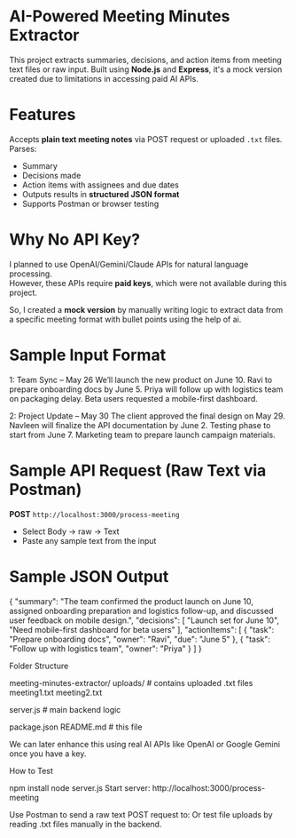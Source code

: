 # AI-Powered Meeting Minutes Extractor

This project extracts summaries, decisions, and action items from meeting text files or raw input. Built using **Node.js** and **Express**, it's a mock version created due to limitations in accessing paid AI APIs.



# Features

Accepts **plain text meeting notes** via POST request or uploaded `.txt` files.
Parses:
  - Summary
  - Decisions made
  - Action items with assignees and due dates
- Outputs results in **structured JSON format**
- Supports Postman or browser testing



# Why No API Key?

I planned to use OpenAI/Gemini/Claude APIs for natural language processing.  
However, these APIs require **paid keys**, which were not available during this project.

So, I created a **mock version** by manually writing logic to extract data from a specific meeting format with bullet points using the help of ai.



# Sample Input Format
1: 
Team Sync – May 26
We’ll launch the new product on June 10.
Ravi to prepare onboarding docs by June 5.
Priya will follow up with logistics team on packaging delay.
Beta users requested a mobile-first dashboard.

2:
Project Update – May 30
The client approved the final design on May 29.
Navleen will finalize the API documentation by June 2.
Testing phase to start from June 7.
Marketing team to prepare launch campaign materials.



# Sample API Request (Raw Text via Postman)

**POST** `http://localhost:3000/process-meeting`

- Select Body → raw → Text
- Paste any sample text from the input



# Sample JSON Output


{
  "summary": "The team confirmed the product launch on June 10, assigned onboarding preparation and logistics follow-up, and discussed user feedback on mobile design.",
  "decisions": [
    "Launch set for June 10",
    "Need mobile-first dashboard for beta users"
  ],
  "actionItems": [
    {
      "task": "Prepare onboarding docs",
      "owner": "Ravi",
      "due": "June 5"
    },
    {
      "task": "Follow up with logistics team",
      "owner": "Priya"
    }
  ]
}


Folder Structure

meeting-minutes-extractor/
uploads/              # contains uploaded .txt files
meeting1.txt
meeting2.txt

server.js             # main backend logic

package.json
README.md             # this file



We can later enhance this using real AI APIs like OpenAI or Google Gemini once you have a key.



How to Test

npm install
node server.js
Start server: http://localhost:3000/process-meeting

Use Postman to send a raw text POST request to:
Or test file uploads by reading .txt files manually in the backend.


